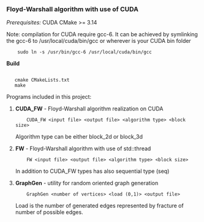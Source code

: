 ### Floyd-Warshall algorithm with use of CUDA

*Prerequisites:*
CUDA
CMake >= 3.14

Note: compilation for CUDA require gcc-6. It can be achieved by symlinking the
gcc-6 to /usr/local/cuda/bin/gcc or wherever is your CUDA bin folder
```
    sudo ln -s /usr/bin/gcc-6 /usr/local/cuda/bin/gcc
```

**Build**
```
   
   cmake CMakeLists.txt
   make

```

Programs included in this project:

1. **CUDA\_FW** - Floyd-Warshall algorithm realization on CUDA
    ```
        CUDA_FW <input file> <output file> <algorithm type> <block size>
    ```
    Algorithm type can be either block_2d or block_3d

2. **FW** - Floyd-Warshall algorithm with use of std::thread
    ```
        FW <input file> <output file> <algorithm type> <block size>
    ```
    In addition to CUDA\_FW types has also sequential type (seq)

3. **GraphGen** - utility for random oriented graph generation
    ```
        GraphGen <number of vertices> <load (0,1)> <output file>
    ```
    Load is the number of generated edges represented by fracture of number of
    possible edges.
